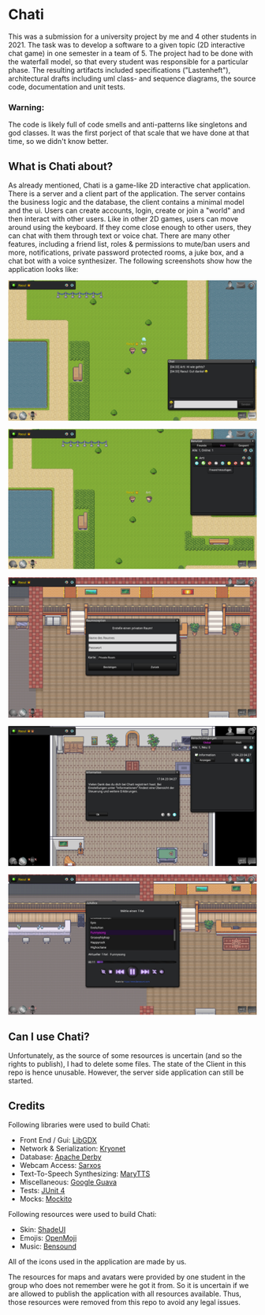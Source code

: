 # Chati

This was a submission for a university project by me and 4 other students in 2021. 
The task was to develop a software to a given topic (2D interactive chat game) in one semester in a team of 5.
The project had to be done with the waterfall model, so that every student was responsible for
a particular phase. The resulting artifacts included specifications ("Lastenheft"),
architectural drafts including uml class- and sequence diagrams, the source code, documentation
and unit tests.

### Warning:
The code is likely full of code smells and anti-patterns like singletons and god classes. It was the first porject of that scale that we have done at that time, so we didn't know better.

## What is Chati about?

As already mentioned, Chati is a game-like 2D interactive chat application.
There is a server and a client part of the application. The server contains the business logic and the database,
the client contains a minimal model and the ui. Users can create accounts, login, create or join a "world"
and then interact with other users. Like in other 2D games, users can move around using the keyboard.
If they come close enough to other users, they can chat with them through text or voice chat.
There are many other features, including a friend list, roles & permissions to mute/ban users and more,
notifications, private password protected rooms, a juke box, and a chat bot with a voice synthesizer.
The following screenshots show how the application looks like:

![Screenshot1](https://github.com/Arti1994/Chati/blob/master/doc/Screenshot1.png)

![Screenshot2](https://github.com/Arti1994/Chati/blob/master/doc/Screenshot2.png)

![Screenshot3](https://github.com/Arti1994/Chati/blob/master/doc/Screenshot3.png)

![Screenshot4](https://github.com/Arti1994/Chati/blob/master/doc/Screenshot4.png)

![Screenshot5](https://github.com/Arti1994/Chati/blob/master/doc/Screenshot5.png)

## Can I use Chati?

Unfortunately, as the source of some resources is uncertain (and so the rights to publish), I had to delete some files. The state of the Client 
in this repo is hence unusable. However, the server side application can still be started.

## Credits

Following libraries were used to build Chati:
* Front End / Gui: [LibGDX](https://github.com/libgdx/libgdx)
* Network & Serialization: [Kryonet](https://github.com/EsotericSoftware/kryonet)
* Database: [Apache Derby](https://github.com/apache/derby)
* Webcam Access: [Sarxos](https://github.com/sarxos/webcam-capture)
* Text-To-Speech Synthesizing: [MaryTTS](https://github.com/marytts/marytts)
* Miscellaneous: [Google Guava](https://github.com/google/guava)
* Tests: [JUnit 4](https://github.com/junit-team/junit4)
* Mocks: [Mockito](https://github.com/mockito/mockito)

Following resources were used to build Chati:
* Skin: [ShadeUI](https://ray3k.wordpress.com/artwork/shade-ui-skin-for-libgdx/)
* Emojis: [OpenMoji](https://openmoji.org/)
* Music: [Bensound](https://www.bensound.com/royalty-free-music)

All of the icons used in the application are made by us.

The resources for maps and avatars were provided by one student in the group who does not remember were he got it from. So it is uncertain if we are
allowed to publish the application with all resources available. Thus, those resources were removed from this repo to avoid any legal issues.

